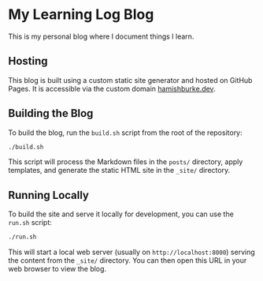 # My Learning Log Blog

This is my personal blog where I document things I learn.

## Hosting

This blog is built using a custom static site generator and hosted on GitHub Pages. It is accessible via the custom domain [hamishburke.dev](https://hamishburke.dev).

## Building the Blog

To build the blog, run the `build.sh` script from the root of the repository:

```bash
./build.sh
```

This script will process the Markdown files in the `posts/` directory, apply templates, and generate the static HTML site in the `_site/` directory.

## Running Locally

To build the site and serve it locally for development, you can use the `run.sh` script:

```bash
./run.sh
```

This will start a local web server (usually on `http://localhost:8000`) serving the content from the `_site/` directory. You can then open this URL in your web browser to view the blog.
